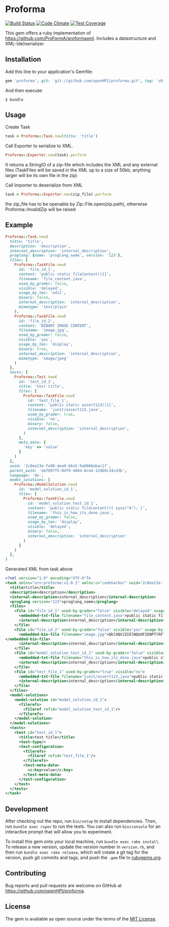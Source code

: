 # Proforma

[![Build Status](https://github.com/openHPI/proforma/workflows/CI/badge.svg)](https://github.com/openHPI/proforma/actions?query=workflow%3ACI)
[![Code Climate](https://codeclimate.com/github/openHPI/proforma/badges/gpa.svg)](https://codeclimate.com/github/openHPI/proforma)
[![Test Coverage](https://codeclimate.com/github/openHPI/proforma/badges/coverage.svg)](https://codeclimate.com/github/openHPI/proforma)

This gem offers a ruby implementation of https://github.com/ProFormA/proformaxml. Includes a datastructure and XML-(de)serializer.

## Installation

Add this line to your application's Gemfile:

```ruby
gem 'proforma', git: 'git://github.com/openHPI/proforma.git', tag: 'v0.5'
```

And then execute:

    $ bundle

## Usage

Create Task
```ruby
task = Proforma::Task.new(title: 'title')
```
Call Exporter to serialize to XML.
```ruby
Proforma::Exporter.new(task).perform
```
It returns a StringIO of a zip-file which includes the XML and any external files (TaskFiles will be saved in the XML up to a size of 50kb, anything larger will be its own file in the zip)

Call Importer to deserialize from XML
```ruby
task = Proforma::Exporter.new(zip_file).perform
```
the zip_file has to be openable by Zip::File.open(zip.path), otherwise Proforma::InvalidZip will be raised

## Example
```ruby
Proforma::Task.new(
  title: 'title',
  description: 'description',
  internal_description: 'internal_description',
  proglang: {name: 'proglang_name', version: '123'},
  files: [
    Proforma::TaskFile.new(
      id: 'file_id_1',
      content: 'public static fileContent(){}',
      filename: 'file_content.java',
      used_by_grader: false,
      visible: 'delayed',
      usage_by_lms: 'edit',
      binary: false,
      internal_description: 'internal_description',
      mimetype: 'text/plain'
    ),
    Proforma::TaskFile.new(
      id: 'file_id_2',
      content: 'BINARY IMAGE CONTENT',
      filename: 'image.jpg',
      used_by_grader: false,
      visible: 'yes',
      usage_by_lms: 'display',
      binary: true,
      internal_description: 'internal_description',
      mimetype: 'image/jpeg'
    )
  ],
  tests: [
    Proforma::Test.new(
      id: 'test_id_1',
      title: 'test title',
      files: [
        Proforma::TaskFile.new(
          id: 'test_file_1',
          content: 'public static assert123(){}',
          filename: 'junit/assert123.java',
          used_by_grader: true,
          visible: 'no',
          binary: false,
          internal_description: 'internal_description',
        )
      ],
      meta_data: {
        'key' => 'value'
      }
    )
  ],
  uuid: '2c8ee23e-fa98-4ea9-b6a5-9a0066ebac1f',
  parent_uuid: 'abf097f5-0df0-468d-8ce4-13460c34cd3b',
  language: 'de',
  model_solutions: [
    Proforma::ModelSolution.new(
      id: 'model_solution_id_1',
      files: [
        Proforma::TaskFile.new(
          id: 'model_solution_test_id_1',
          content: 'public static fileContent(){ syso("A"); }',
          filename: 'this_is_how_its_done.java',
          used_by_grader: false,
          usage_by_lms: 'display',
          visible: 'delayed',
          binary: false,
          internal_description: 'internal_description'
        )
      ]
    )
  ],
)

```
Generated XML from task above
```xml
<?xml version="1.0" encoding="UTF-8"?>
<task xmlns="urn:proforma:v2.0.1" xmlns:c="codeharbor" uuid="2c8ee23e-fa98-4ea9-b6a5-9a0066ebac1f" lang="de" parent-uuid="abf097f5-0df0-468d-8ce4-13460c34cd3b">
  <title>title</title>
  <description>description</description>
  <internal-description>internal_description</internal-description>
  <proglang version="123">proglang_name</proglang>
  <files>
    <file id="file_id_1" used-by-grader="false" visible="delayed" usage-by-lms="edit" mimetype="text/plain">
      <embedded-txt-file filename="file_content.java">public static fileContent(){}</embedded-txt-file>
      <internal-description>internal_description</internal-description>
    </file>
    <file id="file_id_2" used-by-grader="false" visible="yes" usage-by-lms="display" mimetype="image/jpeg">
      <embedded-bin-file filename="image.jpg">QklOQVJZIElNQUdFIENPTlRFTlQ=
</embedded-bin-file>
      <internal-description>internal_description</internal-description>
    </file>
    <file id="model_solution_test_id_1" used-by-grader="false" visible="delayed" usage-by-lms="display">
      <embedded-txt-file filename="this_is_how_its_done.java">public static fileContent(){ syso("A"); }</embedded-txt-file>
      <internal-description>internal_description</internal-description>
    </file>
    <file id="test_file_1" used-by-grader="true" visible="no">
      <embedded-txt-file filename="junit/assert123.java">public static assert123(){}</embedded-txt-file>
      <internal-description>internal_description</internal-description>
    </file>
  </files>
  <model-solutions>
    <model-solution id="model_solution_id_1">
      <filerefs>
        <fileref refid="model_solution_test_id_1"/>
      </filerefs>
    </model-solution>
  </model-solutions>
  <tests>
    <test id="test_id_1">
      <title>test title</title>
      <test-type/>
      <test-configuration>
        <filerefs>
          <fileref refid="test_file_1"/>
        </filerefs>
        <test-meta-data>
          <c:key>value</c:key>
        </test-meta-data>
      </test-configuration>
    </test>
  </tests>
</task>

```
## Development

After checking out the repo, run `bin/setup` to install dependencies. Then, run `bundle exec rspec` to run the tests. You can also run `bin/console` for an interactive prompt that will allow you to experiment.

To install this gem onto your local machine, run `bundle exec rake install`. To release a new version, update the version number in `version.rb`, and then run `bundle exec rake release`, which will create a git tag for the version, push git commits and tags, and push the `.gem` file to [rubygems.org](https://rubygems.org).

## Contributing

Bug reports and pull requests are welcome on GitHub at https://github.com/openHPI/proforma.

## License

The gem is available as open source under the terms of the [MIT License](https://opensource.org/licenses/MIT).
